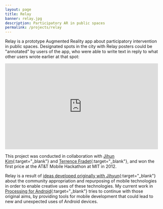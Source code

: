 ```yaml
---
layout: page
title: Relay
banner: relay.jpg
description: Participatory AR in public spaces
permalink: /projects/relay
---
```


Relay is a prototype Augmented Reality app about participatory intervention in public spaces. Designated spots in the city with Relay
posters could be "annotated" by users of the app, who were able to write text in reply to what other users wrote earlier at that spot:

<!-- <iframe src="https://player.vimeo.com/video/52261096" width="740" height="416" frameborder="0" webkitallowfullscreen mozallowfullscreen allowfullscreen></iframe> -->

<div style="padding:56.25% 0 0 0;position:relative;"><iframe src="https://player.vimeo.com/video/52261096" style="position:absolute;top:0;left:0;width:100%;height:100%;" frameborder="0" webkitallowfullscreen mozallowfullscreen allowfullscreen></iframe></div><script src="https://player.vimeo.com/api/player.js"></script>

This project was conducted in collaboration with [Jihun Kim](https://cargocollective.com/jihyunkim){:target="_blank"} and [Terrence Fradet](https://tfradet.com/){:target="_blank"},
and won the first price at the AT&T Mobile Hackathon at MIT in 2012.

Relay is a result of [ideas developed originally with Jihyun](/assets/articles/isea2010_proceedings_itch_kim_colubri.pdf){:target="_blank"}
about the community appropriation and repurposing of mobile technologies in order to enable creative uses of these technologies.
My current work in [Processing for Android](https://android.processing.org/){:target="_blank"} tries to continue with those original aims, by providing tools for mobile
development that could lead to new and unexpected uses of Android devices.
